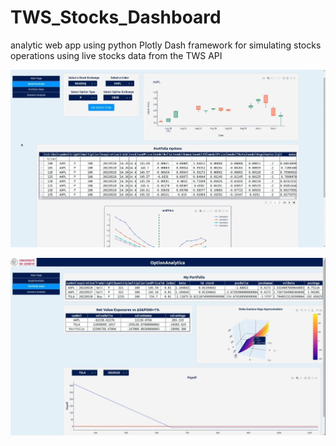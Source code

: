 # TWS_Stocks_Dashboard

analytic web app using python Plotly Dash framework for simulating stocks operations using live stocks data from the TWS API

![alt text](https://github.com/Mazen72/TWS_Stocks_Dashboard/blob/master/images/stocks1.jpg)





![alt text](https://github.com/Mazen72/TWS_Stocks_Dashboard/blob/master/images/stocks2.jpg)
